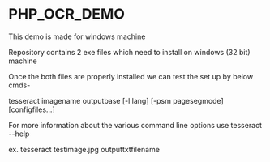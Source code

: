 # PHP_OCR_DEMO

This demo is made for windows machine

Repository contains 2 exe files which need to install on windows (32 bit) machine

Once the both files are properly installed we can test the set up by below cmds-

tesseract imagename outputbase [-l lang] [-psm pagesegmode] [configfiles...]

For more information about the various command line options use tesseract --help

ex. 
tesseract testimage.jpg outputtxtfilename
